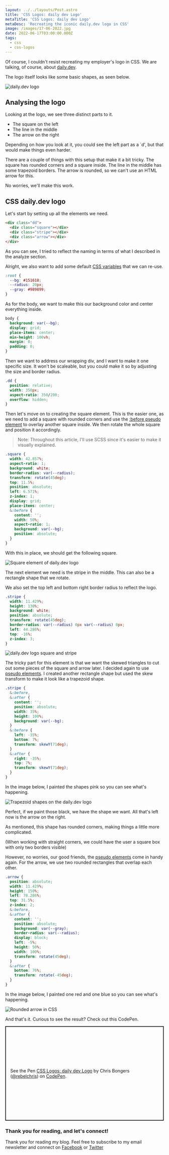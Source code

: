 ```yaml
---
layout: ../../layouts/Post.astro
title: 'CSS Logos: daily dev Logo'
metaTitle: 'CSS Logos: daily dev Logo'
metaDesc: 'Recreating the iconic daily.dev logo in CSS'
image: /images/17-06-2022.jpg
date: 2022-06-17T03:00:00.000Z
tags:
  - css
  - css-logos
---
```


Of course, I couldn't resist recreating my employer's logo in CSS. We are talking, of course, about [daily.dev](https://daily.dev/).

The logo itself looks like some basic shapes, as seen below.

![daily.dev logo](https://cdn.hashnode.com/res/hashnode/image/upload/v1654585555653/b4pafSL1j.png)

## Analysing the logo

Looking at the logo, we see three distinct parts to it.

- The square on the left
- The line in the middle
- The arrow on the right

Depending on how you look at it, you could see the left part as a `d', but that would make things even harder.

There are a couple of things with this setup that make it a bit tricky.
The square has rounded corners and a square inside.
The line in the middle has some trapezoid borders.
The arrow is rounded, so we can't use an HTML arrow for this.

No worries, we'll make this work.

## CSS daily.dev logo

Let's start by setting up all the elements we need.

```html
<div class="dd">
  <div class="square"></div>
  <div class="stripe"></div>
  <div class="arrow"></div>
</div>
```

As you can see, I tried to reflect the naming in terms of what I described in the analyze section.

Alright, we also want to add some default [CSS variables](https://daily-dev-tips.com/posts/how-to-use-css-vars/) that we can re-use.

```css
:root {
  --bg: #151618;
  --radius: 20px;
  --gray: #989899;
}
```

As for the body, we want to make this our background color and center everything inside.

```css
body {
  background: var(--bg);
  display: grid;
  place-items: center;
  min-height: 100vh;
  margin: 0;
  padding: 0;
}
```

Then we want to address our wrapping div, and I want to make it one specific size. It won't be scaleable, but you could make it so by adjusting the size and border radius.

```css
.dd {
  position: relative;
  width: 350px;
  aspect-ratio: 350/200;
  overflow: hidden;
}
```

Then let's move on to creating the square element. This is the easier one, as we need to add a square with rounded corners and use the [:before pseudo element](https://daily-dev-tips.com/posts/css-pseudo-elements/#before-pseudo-element) to overlay another square inside.
We then rotate the whole square and position it accordingly.

> Note: Throughout this article, I'll use SCSS since it's easier to make it visually explained.

```css
.square {
  width: 42.857%;
  aspect-ratio: 1;
  background: white;
  border-radius: var(--radius);
  transform: rotate(45deg);
  top: 11.5%;
  position: absolute;
  left: 6.571%;
  z-index: 1;
  display: grid;
  place-items: center;
  &:before {
    content: '';
    width: 50%;
    aspect-ratio: 1;
    background: var(--bg);
    position: absolute;
  }
}
```

With this in place, we should get the following square.

![Square element of daily.dev logo](https://cdn.hashnode.com/res/hashnode/image/upload/v1654586273040/-MT9T1Pxv.png)

The next element we need is the stripe in the middle.
This can also be a rectangle shape that we rotate.

We also set the top left and bottom right border radius to reflect the logo.

```css
.stripe {
  width: 11.429%;
  height: 130%;
  background: white;
  position: absolute;
  transform: rotate(45deg);
  border-radius: var(--radius) 0px var(--radius) 0px;
  left: 44.286%;
  top: -16%;
  z-index: 3;
}
```

![daily.dev logo square and stripe](https://cdn.hashnode.com/res/hashnode/image/upload/v1654586744581/A-LnEFJ5a.png)

The tricky part for this element is that we want the skewed triangles to cut out some pieces of the square and arrow later.
I decided again to use [pseudo elements](https://daily-dev-tips.com/posts/css-pseudo-elements/). I created another rectangle shape but used the skew transform to make it look like a trapezoid shape.

```css
.stripe {
  &:before,
  &:after {
    content: '';
    position: absolute;
    width: 35%;
    height: 100%;
    background: var(--bg);
  }
  &:before {
    left: -35%;
    bottom: 7%;
    transform: skewY(71deg);
  }
  &:after {
    right: -35%;
    top: 7%;
    transform: skewY(71deg);
  }
}
```

In the image below, I painted the shapes pink so you can see what's happening.

![Trapezoid shapes on the daily.dev logo](https://cdn.hashnode.com/res/hashnode/image/upload/v1654587329319/Icr1LttMw.png)

Perfect, if we paint those black, we have the shape we want.
All that's left now is the arrow on the right.

As mentioned, this shape has rounded corners, making things a little more complicated.

(When working with straight corners, we could have the user a square box with only two borders visible)

However, no worries, our good friends, the [pseudo elements](https://daily-dev-tips.com/posts/css-pseudo-elements/) come in handy again.
For the arrow, we use two rounded rectangles that overlap each other.

```css
.arrow {
  position: absolute;
  width: 11.429%;
  height: 150%;
  left: 78.286%;
  top: 31.5%;
  z-index: 2;
  &:before,
  &:after {
    content: '';
    position: absolute;
    background: var(--gray);
    border-radius: var(--radius);
    display: block;
    left: -5%;
    height: 50%;
    width: 100%;
    transform: rotate(45deg);
  }
  &:after {
    bottom: 76%;
    transform: rotate(-45deg);
  }
}
```

In the image below, I painted one red and one blue so you can see what's happening.

![Rounded arrow in CSS](https://cdn.hashnode.com/res/hashnode/image/upload/v1654587476609/BKI5Q9LhD.png)

And that's it. Curious to see the result?
Check out this CodePen.

<p class="codepen" data-height="300" data-default-tab="html,result" data-slug-hash="WNMgxag" data-user="rebelchris" style="height: 300px; box-sizing: border-box; display: flex; align-items: center; justify-content: center; border: 2px solid; margin: 1em 0; padding: 1em;">
  <span>See the Pen <a href="https://codepen.io/rebelchris/pen/WNMgxag">
  CSS Logos: daily dev Logo</a> by Chris Bongers (<a href="https://codepen.io/rebelchris">@rebelchris</a>)
  on <a href="https://codepen.io">CodePen</a>.</span>
</p>
<script async src="https://cpwebassets.codepen.io/assets/embed/ei.js"></script>

### Thank you for reading, and let's connect!

Thank you for reading my blog. Feel free to subscribe to my email newsletter and connect on [Facebook](https://www.facebook.com/DailyDevTipsBlog) or [Twitter](https://twitter.com/DailyDevTips1)
